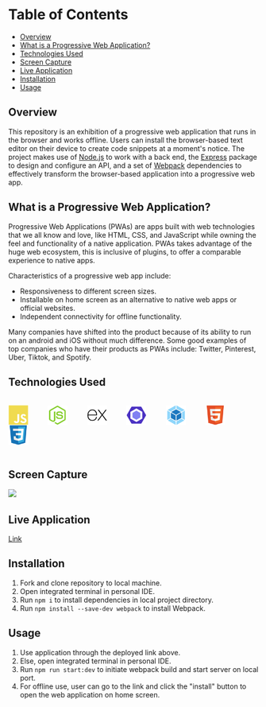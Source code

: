 # Table of Contents

  - [Overview](#overview)
  - [What is a Progressive Web Application?](#what-is-a-progressive-web-application)
  - [Technologies Used](#technologies-used)
  - [Screen Capture](#screen-capture)
  - [Live Application](#live-application)
  - [Installation](#installation)
  - [Usage](#usage)
  
## Overview
 This repository is an exhibition of a progressive web application that runs in the browser and works  offline. Users can install the browser-based text editor on their device to create code snippets at a moment's notice. The project makes use of <a href="https://nodejs.org/en/" target="_blank">Node.js</a> to work with a back end, the <a href="https://www.npmjs.com/package/express" target="_blank">Express</a> package to design and configure an API, and a set of <a href="https://webpack.js.org/" target="_blank">Webpack</a> dependencies to effectively transform the browser-based application into a progressive web app. 

## What is a Progressive Web Application?
Progressive Web Applications (PWAs) are apps built with web technologies that we all know and love, like HTML, CSS, and JavaScript while owning the feel and functionality of a native application. PWAs takes advantage of the huge web ecosystem, this is inclusive of plugins, to offer a comparable experience to native apps. 

Characteristics of a progressive web app include:
  - Responsiveness to different screen sizes.
  - Installable on home screen as an alternative to native web apps or official websites.
  - Independent connectivity for offline functionality. 

Many companies have shifted into the product because of its ability to run on an android and iOS without much difference. Some good examples of top companies who have their products as PWAs include: Twitter, Pinterest, Uber, Tiktok, and Spotify.

 ## Technologies Used
<div style="display: inline_block"><br>
  <img height="40" align="center" alt="Chris-Js" height="30" width="40" src="https://raw.githubusercontent.com/devicons/devicon/master/icons/javascript/javascript-plain.svg">
 &nbsp;&nbsp;&nbsp;&nbsp;&nbsp;&nbsp;&nbsp;&nbsp;
 <img height="40" align="center" alt="Chris-Node" height="30" width="40" src="https://raw.githubusercontent.com/devicons/devicon/master/icons/nodejs/nodejs-original.svg">
 &nbsp;&nbsp;&nbsp;&nbsp;&nbsp;&nbsp;&nbsp;&nbsp;
 <img height="40" align="center" alt="Chris-Express" height="30" width="40" src="https://raw.githubusercontent.com/devicons/devicon/master/icons/express/express-original.svg">
 &nbsp;&nbsp;&nbsp;&nbsp;&nbsp;&nbsp;&nbsp;&nbsp;
  <img height="40" align="center" alt="Chris-Eslint height="30" width="40" src="https://raw.githubusercontent.com/devicons/devicon/master/icons/eslint/eslint-original.svg">
 &nbsp;&nbsp;&nbsp;&nbsp;&nbsp;&nbsp;&nbsp;&nbsp;
     <img height="40" align="center" alt="Chris-Webpack height="30" width="40" src="https://raw.githubusercontent.com/devicons/devicon/master/icons/webpack/webpack-original.svg">
 &nbsp;&nbsp;&nbsp;&nbsp;&nbsp;&nbsp;&nbsp;&nbsp;
  <img height="40" align="center" alt="Chris-HTML" height="30" width="40" src="https://raw.githubusercontent.com/devicons/devicon/master/icons/html5/html5-original.svg">
 &nbsp;&nbsp;&nbsp;&nbsp;&nbsp;&nbsp;&nbsp;&nbsp;
  <img height="40" align="center" alt="Chris-CSS" height="30" width="40" src="https://raw.githubusercontent.com/devicons/devicon/master/icons/css3/css3-original.svg">
  &nbsp;&nbsp;&nbsp;&nbsp;&nbsp;&nbsp;&nbsp;&nbsp;
</div>
  
</br>

## Screen Capture
![](https://user-images.githubusercontent.com/81927296/208821242-1cb0c481-b523-4bfa-91af-caba375be601.gif)

## Live Application
[Link](https://jate-text-editrr.herokuapp.com/)

## Installation

  1. Fork and clone repository to local machine.
  2. Open integrated terminal in personal IDE. 
  3. Run ```npm i``` to install dependencies in local project directory. 
  4. Run ```npm install --save-dev webpack``` to install Webpack. 

  
## Usage

  1. Use application through the deployed link above.
  2. Else, open integrated terminal in personal IDE.
  2. Run ```npm run start:dev``` to initiate webpack build and start server on local port. 
  3. For offline use, user can go to the link and click the "install" button to open the web application on home screen. 
